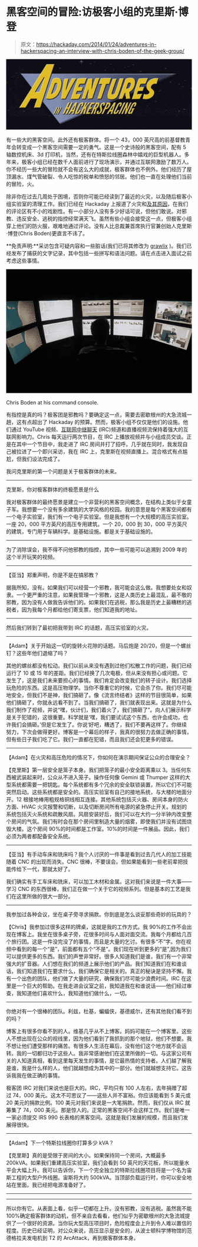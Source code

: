 # 黑客空间的冒险:访极客小组的克里斯·博登

> 原文：<https://hackaday.com/2014/01/24/adventures-in-hackerspacing-an-interview-with-chris-boden-of-the-geek-group/>

![advInHSLayout00](img/64a68a8128eaab1e97e4c7406942cb4b.png)

有一些大的黑客空间。此外还有极客群体。将一个 43，000 英尺高的前基督教青年会转变成一个黑客空间需要一定的勇气。这是一个史诗般的黑客空间，配有 5 轴数控机床、3d 打印机，当然，还有在特斯拉线圈森林中嬉戏的巨型机器人。多年来，极客小组已经在数千人面前进行了现场演示，并通过互联网激励了数万人。你不经历一些大的冒险就不会有这么大的成就，极客群体也不例外。他们经历了屋顶漏水、煤气管破裂、令人吃惊的税单和愤怒的邻居。他们也一直在处理他们当前的冒险，火。

除非你在过去几周处于困境，否则你可能已经读到了最近的火灾，以及随后极客小组实验室的清理工作。我们已经在 Hackaday 上报道了火灾和[及其原因](http://hackaday.com/2014/01/06/geek-group-fire-upate/)，在我们的评论区有不小的戏剧性。有一小部分人没有多少好话可说，但他们敢说。对邪教、违反安全、逃税的指控经常满天飞。虽然有些小组会接受这一点，但极客小组穿上他们的防火服，艰难地通过评论。没有人比总裁兼首席执行官兼创始人克里斯·博登(Chris Boden)更直言不讳了。

**免责声明:**采访包含可疑内容和一些脏话(我们已将其修改为 [grawlix](http://en.wiktionary.org/wiki/grawlix) )。我们已经发布了捕获的文字记录，其中包括一些拼写和语法问题。请在点击进入面试之前考虑这些事情。

![Chris Boden at his command console. ](img/03fbd0c2c4fdd1628091c16e79ea9478.png)

Chris Boden at his command console.

有指控是真的吗？极客团是邪教吗？要确定这一点，需要去密歇根州的大急流城一趟，这有点超出了 Hackaday 的预算。然而，极客小组不仅仅是他们的设施。他们通过 YouTube 视频、[互联网中继聊天](http://en.wikipedia.org/wiki/Internet_Relay_Chat) (IRC)频道和直播视频流保持着强大的互联网影响力。Chris 每天运行两次节目，在 IRC 上播放视频并与小组成员交谈。正是在其中一个节目中，我走进了 IRC 房间并打了招呼。几乎就在同时，我发现自己被拉进了一个即兴采访，我在 IRC 上，克里斯在视频直播上。混合格式有点尴尬，但我们设法完成了。

我问克里斯的第一个问题是关于极客群体的未来。

* * *

克里斯，你对极客群体的终极愿景是什么

我对极客群体的最终愿景是建立一个非营利的黑客空间概念，在结构上类似于女童子军。我想要一个没有多余建筑的大学风格的校园。我的意思是每个黑客空间都有一个电子实验室，我们有一个电子实验室。但是我想有一个大规模的高压实验室。一座 20，000 平方英尺的高压专用建筑。一个 20，000 到 30，000 平方英尺的建筑，专门用于车辆科学。是基础设施。都是关于基础设施的。

* * *

为了消除误会，我不得不问他邪教的指控，其中一些可能可以追溯到 2009 年的这个半开玩笑的视频。

* * *

【亚当】郑重声明，你是不是在搞邪教？

据我所知，没有。如果我们可以经营一个邪教，我可能会这么做。我想要处女和奴隶。一个更严重的注意，如果我管理一个邪教，这是人类历史上最混乱，最不敬的邪教，因为没有人做我告诉他们的。如果我们在逃税，那么我是历史上最糟糕的逃税者，因为我每个月都给他们寄支票，他们知道我的地址。

* * *

然后我们转到了最初把我带到 IRC 的话题，高压实验室的火灾。

* * *

【Adam】关于开始这一切的旋转火花隙的话题。马后炮是 20/20，但是一个螺丝钉？这些年他们退缩了吗？

其他的螺丝都没有松动。我们以前从来没有遇到过他们松散工作的问题，我们已经运行了 10 或 15 年的差距。我们已经换了几次电极，但从来没有担心或问题。它发生了，这是我们未来要担心的事情。我们肯定会改变我们的转子设计。我们选择玩危险的东西。这是高压物理学。当你不尊重它的时候，它会杀了你。我们尽可能地安全，但我们不是神，我们搞砸了。像《流言终结者》这样的节目很简单，如果他们搞砸了，你就永远看不到了。当我们搞砸了，我们就表现出来。这就是为什么我们制作了视频，并说“嘿，伙计们，我们着火了，我们搞砸了”。向人们展示科学是关于犯错的，这很重要。科学就是‘嘿，我们要试试这个东西，也许会成功，也许我们会搞砸。’但是它发生了。你说‘好吧，糟透了，我们不要再这样了。你继续努力，下次会做得更好。博客是一个幕后的样子，我真的很努力去做正确的事情，但有些日子我们吃了它。我们一直都在犯错，而且我们还会犯更多的错误。

* * *

【Adam】在火灾和高压危险的情况下，你如何在演示期间保证公众的合理安全？

【克里斯】第一层安全是笼子本身。我们把笼子的最小安全距离乘以 3。当任何东西被武装起来时，公众从不进入笼子。操作任何像 Gemini 或 Thumper 这样的大型系统都需要一把钥匙。每个系统都有多个冗余的安全联锁装置，所以它们不可能突然启动。这些系统都是安全的。高压实验室有自己的接地系统，与大楼的地面分开。12 根接地棒用粗规格铜线相互连接。其他系统包括灭火器、房间本身的防火方面、HVAC 火灾报警和切断，以及切断房间所有电源的紧急停止开关。规划的系统包括灭火系统和疏散风扇。风扇安装好后，我们可以在大约一分半钟内改变整个房间的气氛。我们有时会在那个房间里制造大量的烟雾，即使我们并没有试图烧毁大楼。这个房间 90%的时间都是工作室。10%的时间是一件展品。因此，我们必须为两者都配备安全系统。

* * *

【亚当】有手动车床和铣床吗？我个人讨厌的一件事是看到过去几代人的加工技能随着 CNC 的出现而消失。CNC 很棒，不要误会。但如果能看到一些老前辈把技能传给下一代，那就太好了。

我们确实有手工车床和铣床，可以加工木材和金属。这对我们来说是一件大事——学习 CNC 的东西很棒，我们正在做一个关于它的视频系列。但是基本的工艺是我们在这里所做的很大一部分。

* * *

我参加过各种会议，坐在桌子旁寻求捐款。你到底是怎么谈妥那些奇妙的玩具的？

【Chris】我参加过很多这样的牌桌，这就是我的工作方式。我 90%的工作不会出现在博客上。我坐在很多桌子旁，花很多时间与人面对面交流。我每个月都给几百个旅行团。这是一件没完没了的事情，而且是大量的乞讨。有很多“不”字。你在视频中看到的每一个“是”，前面都有五个“不是”。我们现在听到更多的“是”,因为我们可以提供更多的东西。我们的声誉非常好。很多人知道我们是谁，我们有一个非常强大的扩音器。人们想在我们的频道上展示他们的产品。我们知道我们在和谁谈话，我们知道我们在要求什么，我们确保它是相关的。真正的秘诀是坚持不懈。我有一个出色的团队，他们做了大量的研究，确保我们尽可能少浪费时间。IRC 在这里是一个巨大的帮助。在我走进会议室之前，我知道我在和谁说话——他们经过审查，我知道他们喜欢什么，我知道他们做什么，一切。

* * *

你绝对有一个很棒的团队。利兹，杜基，蝙蝠侠，基德威尔，还有其他我们看不到的吗？

博客上有很多你看不到的人。维基几乎从不上博客。妈妈可能在一个博客里。这些人不想出现在公众的视线里，因为他们看到了我抓到的那个地狱，他们不想要。我不想让他们遭受那样的痛苦。有很多人生活在幕后，没有他们这个地方就不会运转。我的一切都归功于这些人。我非常感谢他们在这里所做的一切。与这家公司有关的人知道真相，看到这里每天发生的事情，是它最热情的支持者。人们越了解我是谁，我是什么样的人，他们就越想成为其中的一部分。他们就越想支持它。这告诉我我在做正确的事情。

极客团 IRC 对我们来说也是巨大的。IRC，平均只有 100 人左右，去年捐赠了超过 74，000 美元。这太不可思议了——这些人并不富裕。你应该能看到 5 美元或 20 美元的捐款比例。100 美元对我们来说是一大笔捐款。然而，我们仅从 IRC 就筹集了 74，000 美元。那是惊人的。正常的黑客空间不会这样工作。我们是唯一一家必须提交 IRS 990 长表格的黑客空间。这就是我们发展的规模，而且我们发展得很快。

* * *

【Adam】下一个特斯拉线圈你打算多少 kVA？

【克里斯】真的是受限于房间的大小。如果保持同一个房间，大概最多 200kVA。如果我们重建高压实验室，我们会看到 50 英尺的天花板，所以能量水平会大幅上升。我可以告诉你，下一个完全独立的特斯拉线圈项目将是一个名为宙斯工程的大型户外线圈。宙斯将大约 500kVA。当顶部负载运行时，你可以安全地站在里面。我已经把电源准备好了。

* * *

* * *

所以你有它。从表面上看，似乎一切都在上升。没有邪教，没有逃税。虽然我不能 100%确定极客群体的动机，但不亲自去看看，他们似乎为密歇根州的大急流城提供了一个很好的资源。当你玩大型高压项目时，危险程度会上升到令人难以置信的程度。历史已经证明，对公众来说，高压显示是安全的，从波士顿科学博物馆的范德格拉夫发电机到 T2 的 ArcAttack，再到极客群体本身。